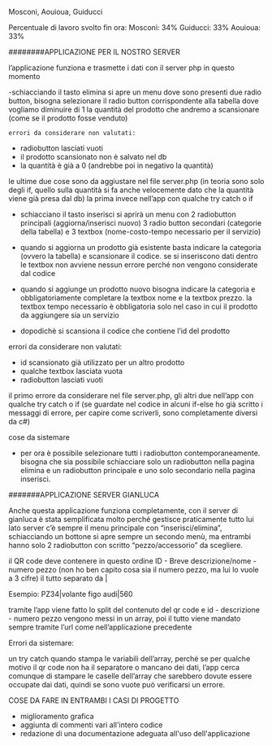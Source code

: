 Mosconi, Aouioua, Guiducci

Percentuale di lavoro svolto fin ora:
Mosconi: 34%
Guiducci: 33%
Aouioua: 33%


########APPLICAZIONE PER IL NOSTRO SERVER

l’applicazione funziona e trasmette i dati con il server php in questo momento

-schiacciando il tasto elimina si apre un menu dove sono presenti due radio button, bisogna selezionare il radio button corrispondente alla tabella dove vogliamo diminuire di 1 la quantità del prodotto che andremo a scansionare (come se il prodotto fosse venduto)

    errori da considerare non valutati: 
-	radiobutton lasciati vuoti
-	il prodotto scansionato non è salvato nel db
-	la quantità è già a 0 (andrebbe poi in negativo la quantità) 

 le ultime due cose sono da aggiustare nel file server.php (in teoria sono solo degli if, quello sulla quantità si fa anche velocemente dato che la quantità viene già presa dal db)
la prima invece nell’app con qualche try catch o if

-  schiacciano il tasto inserisci si aprirà un menu con 2 radiobutton principali (aggiorna/inserisci nuovo) 3 radio button secondari (categorie della tabella) e 3 textbox (nome-costo-tempo necessario per il servizio)

-	quando si aggiorna un prodotto già esistente basta indicare la categoria (ovvero la tabella) e scansionare il codice. se si inseriscono dati dentro le textbox non avviene nessun errore perché non vengono considerate dal codice
-	quando si aggiunge un prodotto nuovo bisogna indicare la categoria e obbligatoriamente completare la textbox nome e la textbox prezzo.
 la textbox tempo necessario è obbligatoria solo nel caso in cui il prodotto da aggiungere sia un servizio
-	dopodichè si scansiona il codice che contiene l’id del prodotto 

 errori da considerare non valutati: 
-	id scansionato già utilizzato per un altro prodotto
-	qualche textbox lasciata vuota
-	radiobutton lasciati vuoti

il primo errore da considerare nel file server.php, gli altri due nell’app con qualche try catch o if (se guardate nel codice in alcuni if-else ho già scritto i messaggi di errore, per capire come scriverli, sono completamente diversi da c#)

cose da sistemare

-	per ora è possibile selezionare tutti i radiobutton contemporaneamente. 
 bisogna che sia possibile schiacciare solo un radiobutton nella pagina elimina e un radiobutton principale e uno solo  secondario nella pagina inserisci.




#######APPLICAZIONE SERVER GIANLUCA 

Anche questa applicazione funziona completamente, con il server di gianluca è stata semplificata molto perché gestisce praticamente tutto lui lato server
c’è sempre il menu principale con “inserisci/elimina”, schiacciando un bottone si apre sempre un secondo menù, ma entrambi hanno solo 2 radiobutton con scritto “pezzo/accessorio” da scegliere.

il QR code deve contenere in questo ordine ID - Breve descrizione/nome - numero pezzo (non ho ben capito cosa sia il numero pezzo, ma lui lo vuole a 3 cifre) il tutto separato da |

Esempio: PZ34|volante figo audi|560

tramite l’app viene fatto lo split del contenuto del qr code e id - descrizione - numero pezzo vengono messi in un array, poi il tutto viene mandato sempre tramite l’url come nell’applicazione precedente

Errori da sistemare: 

un try catch quando stampa le variabili dell’array, perché se per qualche motivo il qr code non ha il separatore o mancano dei dati, l’app cerca comunque di stampare le caselle dell’array che sarebbero dovute essere occupate dai dati, quindi se sono vuote può verificarsi un errore.

COSE DA FARE IN ENTRAMBI I CASI DI PROGETTO
-	miglioramento grafica
-	aggiunta di commenti vari all'intero codice
-	redazione di una documentazione adeguata all'uso dell'applicazione





